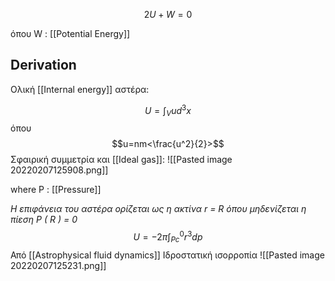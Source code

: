$$2U+W=0$$

όπου W : [[Potential Energy]]

## Derivation

Ολική [[Internal energy]] αστέρα:

$$U=\int_V ud^3x$$
όπου
$$u=nm<\frac{u^2}{2}>$$
Σφαιρική συμμετρία και [[Ideal gas]]:
![[Pasted image 20220207125908.png]]

where P : [[Pressure]]

*Η επιφάνεια του αστέρα ορίζεται ως η ακτίνα r = R όπου µηδενίζεται η πίεση P ( R ) = 0*
$$U=-2\pi \int_{Pc}^{0}r^3dp$$
Από [[Astrophysical fluid dynamics]] Ιδροστατική ισορροπία
![[Pasted image 20220207125231.png]]
